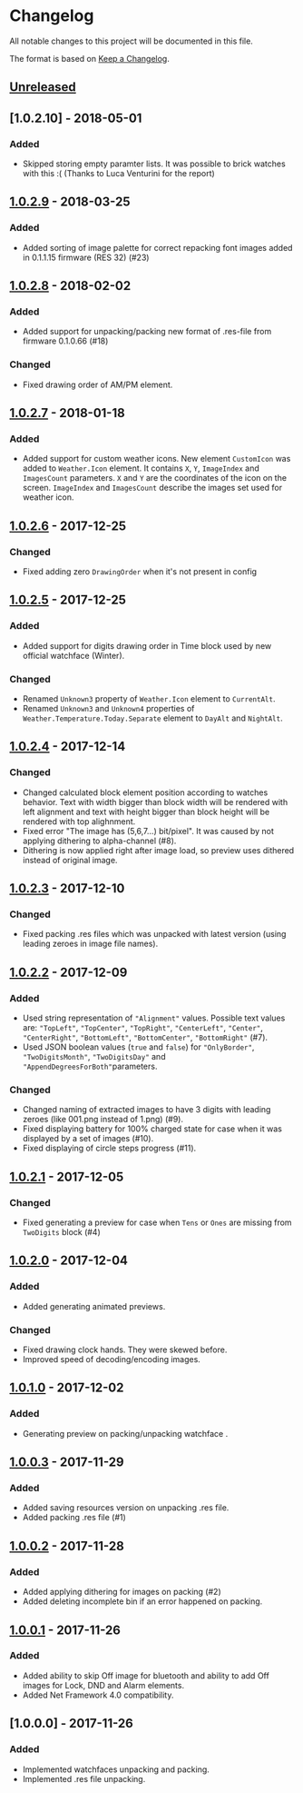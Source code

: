 # Changelog
All notable changes to this project will be documented in this file.

The format is based on [Keep a Changelog](http://keepachangelog.com/en/1.0.0/).

## [Unreleased]

## [1.0.2.10] - 2018-05-01
### Added
- Skipped storing empty paramter lists. It was possible to brick watches with this :( (Thanks to Luca Venturini for the report)

## [1.0.2.9] - 2018-03-25
### Added
- Added sorting of image palette for correct repacking font images added in 0.1.1.15 firmware (RES 32) (#23)

## [1.0.2.8] - 2018-02-02
### Added
- Added support for unpacking/packing new format of .res-file from firmware 0.1.0.66 (#18)
### Changed
- Fixed drawing order of AM/PM element.

## [1.0.2.7] - 2018-01-18
### Added
- Added support for custom weather icons. New element `CustomIcon` was added to `Weather.Icon` element.
  It contains `X`, `Y`, `ImageIndex` and `ImagesCount` parameters.
  `X` and `Y` are the coordinates of the icon on the screen.
  `ImageIndex` and `ImagesCount` describe the images set used for weather icon.

## [1.0.2.6] - 2017-12-25
### Changed
- Fixed adding zero `DrawingOrder` when it's not present in config

## [1.0.2.5] - 2017-12-25
### Added
- Added support for digits drawing order in Time block used by new official watchface (Winter).

### Changed
- Renamed `Unknown3` property of `Weather.Icon` element to `CurrentAlt`.
- Renamed `Unknown3` and `Unknown4` properties of `Weather.Temperature.Today.Separate` element to `DayAlt` and `NightAlt`.

## [1.0.2.4] - 2017-12-14
### Changed
- Changed calculated block element position according to watches behavior. Text with width bigger than block width will be rendered with left alignment and text with height bigger than block height will be rendered with top alighnment.
- Fixed error "The image has (5,6,7...) bit/pixel". It was caused by not applying dithering to alpha-channel (#8).
- Dithering is now applied right after image load, so preview uses dithered instead of original image.

## [1.0.2.3] - 2017-12-10
### Changed
- Fixed packing .res files which was unpacked with latest version (using leading zeroes in image file names).

## [1.0.2.2] - 2017-12-09
### Added
- Used string representation of `"Alignment"` values. Possible text values are: `"TopLeft"`, `"TopCenter"`, `"TopRight"`, `"CenterLeft"`, `"Center"`, `"CenterRight"`, `"BottomLeft"`, `"BottomCenter"`, `"BottomRight"` (#7).
- Used JSON boolean values (`true` and `false`) for `"OnlyBorder"`, `"TwoDigitsMonth"`, `"TwoDigitsDay"` and `"AppendDegreesForBoth"`parameters.

### Changed
- Changed naming of extracted images to have 3 digits with leading zeroes (like 001.png instead of 1.png) (#9).
- Fixed displaying battery for 100% charged state for case when it was displayed by a set of images (#10).
- Fixed displaying of circle steps progress (#11).

## [1.0.2.1] - 2017-12-05
### Changed
- Fixed generating a preview for case when `Tens` or `Ones` are missing from `TwoDigits` block (#4)

## [1.0.2.0] - 2017-12-04
### Added
- Added generating animated previews.

### Changed
- Fixed drawing clock hands. They were skewed before.
- Improved speed of decoding/encoding images.

## [1.0.1.0] - 2017-12-02
### Added
- Generating preview on packing/unpacking watchface .

## [1.0.0.3] - 2017-11-29
### Added
- Added saving resources version on unpacking .res file.
- Added packing .res file (#1)

## [1.0.0.2] - 2017-11-28
### Added
- Added applying dithering for images on packing (#2)
- Added deleting incomplete bin if an error happened on packing.

## [1.0.0.1] - 2017-11-26
### Added
- Added ability to skip Off image for bluetooth and ability to add Off images for Lock, DND and Alarm elements.
- Added Net Framework 4.0 compatibility.

## [1.0.0.0] - 2017-11-26
### Added
- Implemented watchfaces unpacking and packing.
- Implemented .res file unpacking.

[Unreleased]: https://bitbucket.org/valeronm/amazfitbiptools/branches/compare/HEAD..1.0.2.9
[1.0.2.9]: https://bitbucket.org/valeronm/amazfitbiptools/branches/compare/1.0.2.9..1.0.2.8
[1.0.2.8]: https://bitbucket.org/valeronm/amazfitbiptools/branches/compare/1.0.2.8..1.0.2.7
[1.0.2.7]: https://bitbucket.org/valeronm/amazfitbiptools/branches/compare/1.0.2.7..1.0.2.6
[1.0.2.6]: https://bitbucket.org/valeronm/amazfitbiptools/branches/compare/1.0.2.6..1.0.2.5
[1.0.2.5]: https://bitbucket.org/valeronm/amazfitbiptools/branches/compare/1.0.2.5..1.0.2.4
[1.0.2.4]: https://bitbucket.org/valeronm/amazfitbiptools/branches/compare/1.0.2.4..1.0.2.3
[1.0.2.3]: https://bitbucket.org/valeronm/amazfitbiptools/branches/compare/1.0.2.3..1.0.2.2
[1.0.2.2]: https://bitbucket.org/valeronm/amazfitbiptools/branches/compare/1.0.2.2..1.0.2.1
[1.0.2.1]: https://bitbucket.org/valeronm/amazfitbiptools/branches/compare/1.0.2.1..1.0.2.0
[1.0.2.0]: https://bitbucket.org/valeronm/amazfitbiptools/branches/compare/1.0.2.0..1.0.1.0
[1.0.1.0]: https://bitbucket.org/valeronm/amazfitbiptools/branches/compare/1.0.1.0..1.0.0.3
[1.0.0.3]: https://bitbucket.org/valeronm/amazfitbiptools/branches/compare/1.0.0.3..1.0.0.2
[1.0.0.2]: https://bitbucket.org/valeronm/amazfitbiptools/branches/compare/1.0.0.2..1.0.0.1
[1.0.0.1]: https://bitbucket.org/valeronm/amazfitbiptools/branches/compare/1.0.0.1..1.0.0.0